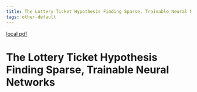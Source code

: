 ```yaml
---
title: The Lottery Ticket Hypothesis Finding Sparse, Trainable Neural Networks
tags: other-default
---
```


[local pdf](../../../pdfs/The%20Lottery%20Ticket%20Hypothesis%20Finding%20Sparse%2C%20Trainable%20Neural%20Networks.pdf)

# The Lottery Ticket Hypothesis Finding Sparse, Trainable Neural Networks
